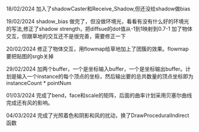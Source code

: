 18/02/2024  加入了shadowCaster和Receive_Shadow,但还没给shadow做bias    

19/02/2024  shadow_bias 做完了，但没做环境光，看看有没有什么好的环境光的写法,修正了shadow strength，把diffsue的dot值从-1到1映射到0.7-1
            加了物体交互，但跟草地的交互还不是很完善，需要修正一下    
            
20/02/2024  修正了物体交互，用flowmap给草地加上了团簇的效果。flowmap要把贴图的srgb关掉   

29/02/2024  加两个buffer，一个是坐标输入buffer，一个是坐标输出buffer。计划是输入一个instance的每个顶点的坐标，然后输出要的总共数量的顶点坐标即为 instanceCount * pointNum

01/03/2024  完成了bend，face和scale的矩阵，后面的曲率计划采用贝塞尔曲线完成还有风的影响。   

04/03/2024  完成了光照着色和阴影和风的扰动，换了DrawProceduralIndirect函数
